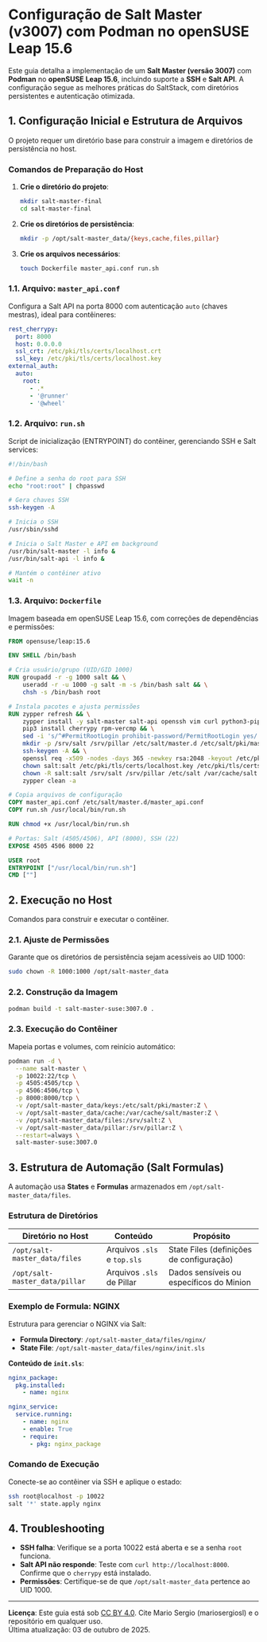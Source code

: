 # Configuração de Salt Master (v3007) com Podman no openSUSE Leap 15.6

Este guia detalha a implementação de um **Salt Master (versão 3007)** com **Podman** no **openSUSE Leap 15.6**, incluindo suporte a **SSH** e **Salt API**. A configuração segue as melhores práticas do SaltStack, com diretórios persistentes e autenticação otimizada.

## 1. Configuração Inicial e Estrutura de Arquivos
O projeto requer um diretório base para construir a imagem e diretórios de persistência no host.

### Comandos de Preparação do Host
1. **Crie o diretório do projeto**:
   ```bash
   mkdir salt-master-final
   cd salt-master-final
   ```

2. **Crie os diretórios de persistência**:
   ```bash
   mkdir -p /opt/salt-master_data/{keys,cache,files,pillar}
   ```

3. **Crie os arquivos necessários**:
   ```bash
   touch Dockerfile master_api.conf run.sh
   ```

### 1.1. Arquivo: `master_api.conf`
Configura a Salt API na porta 8000 com autenticação `auto` (chaves mestras), ideal para contêineres:
```yaml
rest_cherrypy:
  port: 8000
  host: 0.0.0.0
  ssl_crt: /etc/pki/tls/certs/localhost.crt
  ssl_key: /etc/pki/tls/certs/localhost.key
external_auth:
  auto:
    root:
      - .*
      - '@runner'
      - '@wheel'
```

### 1.2. Arquivo: `run.sh`
Script de inicialização (ENTRYPOINT) do contêiner, gerenciando SSH e Salt services:
```bash
#!/bin/bash

# Define a senha do root para SSH
echo "root:root" | chpasswd

# Gera chaves SSH
ssh-keygen -A

# Inicia o SSH
/usr/sbin/sshd

# Inicia o Salt Master e API em background
/usr/bin/salt-master -l info &
/usr/bin/salt-api -l info &

# Mantém o contêiner ativo
wait -n
```

### 1.3. Arquivo: `Dockerfile`
Imagem baseada em openSUSE Leap 15.6, com correções de dependências e permissões:
```dockerfile
FROM opensuse/leap:15.6

ENV SHELL /bin/bash

# Cria usuário/grupo (UID/GID 1000)
RUN groupadd -r -g 1000 salt && \
    useradd -r -u 1000 -g salt -m -s /bin/bash salt && \
    chsh -s /bin/bash root

# Instala pacotes e ajusta permissões
RUN zypper refresh && \
    zypper install -y salt-master salt-api openssh vim curl python3-pip && \
    pip3 install cherrypy rpm-vercmp && \
    sed -i 's/^#PermitRootLogin prohibit-password/PermitRootLogin yes/' /etc/ssh/sshd_config && \
    mkdir -p /srv/salt /srv/pillar /etc/salt/master.d /etc/salt/pki/master /var/cache/salt/master /var/log/salt /var/run/salt /var/run/sshd /etc/pki/tls/certs && \
    ssh-keygen -A && \
    openssl req -x509 -nodes -days 365 -newkey rsa:2048 -keyout /etc/pki/tls/certs/localhost.key -out /etc/pki/tls/certs/localhost.crt -subj "/CN=salt-master" && \
    chown salt:salt /etc/pki/tls/certs/localhost.key /etc/pki/tls/certs/localhost.crt && \
    chown -R salt:salt /srv/salt /srv/pillar /etc/salt /var/cache/salt /var/log/salt /var/run/salt && \
    zypper clean -a

# Copia arquivos de configuração
COPY master_api.conf /etc/salt/master.d/master_api.conf
COPY run.sh /usr/local/bin/run.sh

RUN chmod +x /usr/local/bin/run.sh

# Portas: Salt (4505/4506), API (8000), SSH (22)
EXPOSE 4505 4506 8000 22

USER root
ENTRYPOINT ["/usr/local/bin/run.sh"]
CMD [""]
```

## 2. Execução no Host
Comandos para construir e executar o contêiner.

### 2.1. Ajuste de Permissões
Garante que os diretórios de persistência sejam acessíveis ao UID 1000:
```bash
sudo chown -R 1000:1000 /opt/salt-master_data
```

### 2.2. Construção da Imagem
```bash
podman build -t salt-master-suse:3007.0 .
```

### 2.3. Execução do Contêiner
Mapeia portas e volumes, com reinício automático:
```bash
podman run -d \
  --name salt-master \
  -p 10022:22/tcp \
  -p 4505:4505/tcp \
  -p 4506:4506/tcp \
  -p 8000:8000/tcp \
  -v /opt/salt-master_data/keys:/etc/salt/pki/master:Z \
  -v /opt/salt-master_data/cache:/var/cache/salt/master:Z \
  -v /opt/salt-master_data/files:/srv/salt:Z \
  -v /opt/salt-master_data/pillar:/srv/pillar:Z \
  --restart=always \
  salt-master-suse:3007.0
```

## 3. Estrutura de Automação (Salt Formulas)
A automação usa **States** e **Formulas** armazenados em `/opt/salt-master_data/files`.

### Estrutura de Diretórios
| Diretório no Host | Conteúdo | Propósito |
|-------------------|----------|-----------|
| `/opt/salt-master_data/files` | Arquivos `.sls` e `top.sls` | State Files (definições de configuração) |
| `/opt/salt-master_data/pillar` | Arquivos `.sls` de Pillar | Dados sensíveis ou específicos do Minion |

### Exemplo de Formula: NGINX
Estrutura para gerenciar o NGINX via Salt:
- **Formula Directory**: `/opt/salt-master_data/files/nginx/`
- **State File**: `/opt/salt-master_data/files/nginx/init.sls`

**Conteúdo de `init.sls`**:
```yaml
nginx_package:
  pkg.installed:
    - name: nginx

nginx_service:
  service.running:
    - name: nginx
    - enable: True
    - require:
      - pkg: nginx_package
```

### Comando de Execução
Conecte-se ao contêiner via SSH e aplique o estado:
```bash
ssh root@localhost -p 10022
salt '*' state.apply nginx
```

## 4. Troubleshooting
- **SSH falha**: Verifique se a porta 10022 está aberta e se a senha `root` funciona.
- **Salt API não responde**: Teste com `curl http://localhost:8000`. Confirme que o `cherrypy` está instalado.
- **Permissões**: Certifique-se de que `/opt/salt-master_data` pertence ao UID 1000.

---

**Licença**: Este guia está sob [CC BY 4.0](LICENSE.md). Cite Mario Sergio (mariosergiosl) e o repositório em qualquer uso.  
Última atualização: 03 de outubro de 2025.
